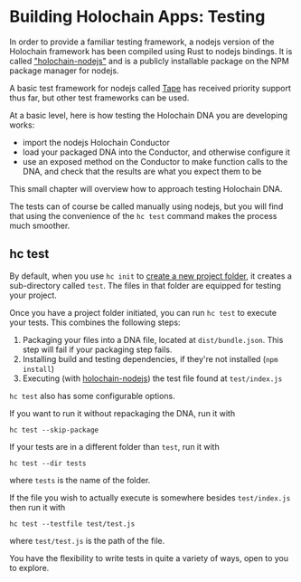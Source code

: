 # Building Holochain Apps: Testing

In order to provide a familiar testing framework, a nodejs version of the Holochain framework has been compiled using Rust to nodejs bindings. It is called ["holochain-nodejs"](https://www.npmjs.com/package/@holochain/holochain-nodejs) and is a publicly installable package on the NPM package manager for nodejs.

A basic test framework for nodejs called [Tape](https://github.com/substack/tape) has received priority support thus far, but other test frameworks can be used.

At a basic level, here is how testing the Holochain DNA you are developing works:
- import the nodejs Holochain Conductor
- load your packaged DNA into the Conductor, and otherwise configure it
- use an exposed method on the Conductor to make function calls to the DNA, and check that the results are what you expect them to be

This small chapter will overview how to approach testing Holochain DNA.

The tests can of course be called manually using nodejs, but you will find that using the convenience of the `hc test` command makes the process much smoother.

## hc test

By default, when you use `hc init` to [create a new project folder](./new_project.md), it creates a sub-directory called `test`. The files in that folder are equipped for testing your project.

Once you have a project folder initiated, you can run `hc test` to execute your tests. This combines the following steps:
  1. Packaging your files into a DNA file, located at `dist/bundle.json`. This step will fail if your packaging step fails.
  2. Installing build and testing dependencies, if they're not installed (`npm install`)
  4. Executing (with [holochain-nodejs](https://www.npmjs.com/package/@holochain/holochain-nodejs)) the test file found at `test/index.js`

`hc test` also has some configurable options.

If you want to run it without repackaging the DNA, run it with
```shell
hc test --skip-package
```

If your tests are in a different folder than `test`, run it with
```shell
hc test --dir tests
```
 where `tests` is the name of the folder.

If the file you wish to actually execute is somewhere besides `test/index.js` then run it with
```shell
hc test --testfile test/test.js
```
where `test/test.js` is the path of the file.

You have the flexibility to write tests in quite a variety of ways, open to you to explore.